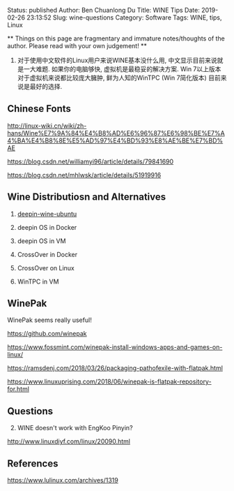 Status: published
Author: Ben Chuanlong Du
Title: WINE Tips 
Date: 2019-02-26 23:13:52
Slug: wine-questions
Category: Software
Tags: WINE, tips, Linux

**
Things on this page are fragmentary and immature notes/thoughts of the author. 
Please read with your own judgement!
**


1. 对于使用中文软件的Linux用户来说WINE基本没什么用, 中文显示目前来说就是一大难题.
    如果你的电脑够快, 虚拟机是最稳妥的解决方案. 
    Win 7以上版本对于虚拟机来说都比较庞大臃肿,
    鲜为人知的WinTPC (Win 7简化版本) 目前来说是最好的选择.

## Chinese Fonts

http://linux-wiki.cn/wiki/zh-hans/Wine%E7%9A%84%E4%B8%AD%E6%96%87%E6%98%BE%E7%A4%BA%E4%B8%8E%E5%AD%97%E4%BD%93%E8%AE%BE%E7%BD%AE

https://blog.csdn.net/williamyi96/article/details/79841690

https://blog.csdn.net/mhlwsk/article/details/51919916

## Wine Distributiosn and Alternatives

1. [deepin-wine-ubuntu](https://github.com/wszqkzqk/deepin-wine-ubuntu)

2. deepin OS in Docker 

3. deepin OS in VM 

4. CrossOver in Docker

5. CrossOver on Linux

4. WinTPC in VM


## WinePak

WinePak seems really useful!

https://github.com/winepak

https://www.fossmint.com/winepak-install-windows-apps-and-games-on-linux/

https://ramsdenj.com/2018/03/26/packaging-pathofexile-with-flatpak.html

https://www.linuxuprising.com/2018/06/winepak-is-flatpak-repository-for.html


## Questions

2. WINE doesn't work with EngKoo Pinyin?

http://www.linuxdiyf.com/linux/20090.html


## References

https://www.lulinux.com/archives/1319

